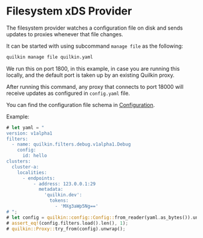 # Filesystem xDS Provider

The filesystem provider watches a configuration file on disk and sends updates to proxies whenever that file changes.

It can be started with using subcommand `manage file` as the following:
```sh
quilkin manage file quilkin.yaml
```

We run this on port 1800, in this example, in case you are running this locally, and the
default port is taken up by an existing Quilkin proxy.

After running this command, any proxy that connects to port 18000 will receive updates as configured in `config.yaml`
file.

You can find the configuration file schema in [Configuration][configuration].

Example:

```rust
# let yaml = "
version: v1alpha1
filters:
  - name: quilkin.filters.debug.v1alpha1.Debug
    config:
      id: hello
clusters:
  cluster-a:
    localities:
      - endpoints:
          - address: 123.0.0.1:29
            metadata:
              'quilkin.dev':
                tokens:
                  - 'MXg3aWp5Ng=='
# ";
# let config = quilkin::config::Config::from_reader(yaml.as_bytes()).unwrap();
# assert_eq!(config.filters.load().len(), 1);
# quilkin::Proxy::try_from(config).unwrap();
```

[configuration]: ../../../deployment/configuration.md

